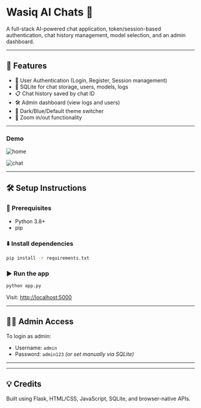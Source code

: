 # Wasiq AI Chats 💬

A full-stack AI-powered chat application, token/session-based authentication, chat history management, model selection, and an admin dashboard.

---

## 🚀 Features

- 🔐 User Authentication (Login, Register, Session management)
- 💾 SQLite for chat storage, users, models, logs
- 📋 Chat history saved by chat ID
- 🛠 Admin dashboard (view logs and users)
- 🎨 Dark/Blue/Default theme switcher
- 🔎 Zoom in/out functionality

---

### Demo

![home](./WasiqAIChats/media/home.png)

![chat](./WasiqAIChats/media/chat.png)

---

## 🛠 Setup Instructions

### 🔧 Prerequisites
- Python 3.8+
- pip

### ⬇️ Install dependencies
```bash
pip install -r requirements.txt
```

### ▶️ Run the app
```bash
python app.py
```

Visit: [http://localhost:5000](http://localhost:5000)

---

## 👨‍💼 Admin Access
To login as admin:
- Username: `admin`
- Password: `admin123` *(or set manually via SQLite)*

---



---

## 💡 Credits
Built using Flask, HTML/CSS, JavaScript, SQLite, and browser-native APIs.
